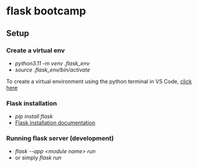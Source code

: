 # flask bootcamp

## Setup
### Create a virtual env
* *python3.11 -m venv .flask_env*
* *source .flask_env/bin/activate*

To create a virtual environment using the python terminal in VS Code, [click here](https://code.visualstudio.com/docs/python/environments)

### Flask installation
* *pip install flask*
* [Flask installation documentation](https://flask.palletsprojects.com/en/2.2.x/installation/)

### Running flask server (development)
* *flask --app \<module name\> run*
* or simply *flask run*